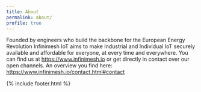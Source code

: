 ```yaml
---
title: About
permalink: about/
profile: true
---
```


Founded by engineers who build the backbone for the European Energy Revolution Infinimesh IoT aims to make Industrial and Individual IoT securely available and affordable for everyone, at every time and everywhere.
You can find us at https://www.infinimesh.io or get directly in contact over our open channels. An overview you find here: https://www.infinimesh.io/contact.html#contact 
<br>

{% include footer.html %}
